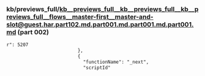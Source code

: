 ### kb/previews_full/kb__previews_full__kb__previews_full__kb__previews_full__flows__master-first__master-and-slot@guest.har.part102.md.part001.md.part001.md.part001.md (part 002)

```md
r": 5207
                          },
                          {
                            "functionName": "_next",
                            "scriptId"
```

```
